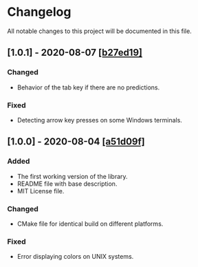 # Changelog

All notable changes to this project will be documented in this file.

## [1.0.1] - 2020-08-07 [[b27ed19]](https://github.com/DieTime/CLI-Autocomplete/commit/b27ed19)

### Changed 

- Behavior of the tab key if there are no predictions.

### Fixed

- Detecting arrow key presses on some Windows terminals.


## [1.0.0] - 2020-08-04 [[a51d09f]](https://github.com/DieTime/CLI-Autocomplete/commit/a51d09f)

### Added

- The first working version of the library.
- README file with base description.
- MIT License file.

### Changed 

- CMake file for identical build on different platforms.

### Fixed

- Error displaying colors on UNIX systems.